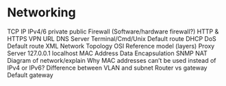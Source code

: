 # Networking

TCP
IP IPv4/6 private public
Firewall (Software/hardware firewall?)
HTTP & HTTPS
VPN
URL
DNS
Server
Terminal/Cmd/Unix
Default route
DHCP
DoS
Default route
XML
Network Topology
OSI Reference model (layers)
Proxy Server
127.0.0.1 localhost
MAC Address
Data Encapsulation
SNMP
NAT
Diagram of network/explain
Why MAC addresses can’t be used instead of IPv4 or IPv6?
Difference between VLAN and subnet
Router vs gateway
Default gateway
